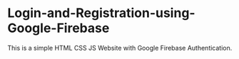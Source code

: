 # Login-and-Registration-using-Google-Firebase
This is a simple HTML CSS JS Website with Google Firebase Authentication. 

